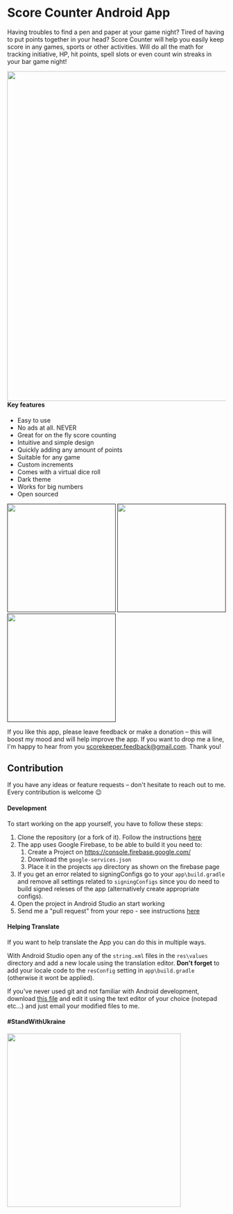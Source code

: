 # Score Counter Android App
Having troubles to find a pen and paper at your game night? Tired of having to put points together in your head? Score Counter will help you easily keep score in any games, sports or other activities. Will do all the math for tracking initiative, HP, hit points, spell slots or even count win streaks in your bar game night!

[<img width=760 src="https://user-images.githubusercontent.com/16646251/203299126-d94e5310-8caa-4b46-ade7-198769dca20d.jpg" style="float: left; padding-right: 10
px;">](https://play.google.com/store/apps/details?id=ua.napps.scorekeeper)

#### Key features
* Easy to use
*  No ads at all. NEVER
*  Great for on the fly score counting
*  Intuitive and simple design
*  Quickly adding any amount of points
*  Suitable for any game
*  Custom increments
*  Comes with a virtual dice roll
*  Dark theme
*  Works for big numbers
*  Open sourced


[<img src="https://user-images.githubusercontent.com/16646251/176419200-f4fd3bb5-b8fa-4d25-aecd-261491766fd8.jpg" width=250>]()
[<img src="https://user-images.githubusercontent.com/16646251/176419196-8d68d64e-4c9e-4ca0-b26d-5322dbb04a66.jpg" width=250>]()
[<img src="https://user-images.githubusercontent.com/16646251/176419182-a001cac7-75e5-4795-8b3e-ee06654d7994.jpg" width=250>]()


If you like this app, please leave feedback or make a donation – this will boost my mood and will help improve the app. If you want to drop me a line, I'm happy to hear from you scorekeeper.feedback@gmail.com. Thank you! 

## Contribution
If you have any ideas or feature requests – don't hesitate to reach out to me. Every contribution is welcome 😉


#### Development
To start working on the app yourself, you have to follow these steps:

1. Clone the repository (or a fork of it). Follow the instructions [here](http://help.github.com/fork-a-repo/)
2. The app uses Google Firebase, to be able to build it you need to:
   1. Create a Project on https://console.firebase.google.com/ 
   2. Download the `google-services.json`
   3. Place it in the projects `app` directory as shown on the firebase page
3. If you get an error related to signingConfigs go to your `app\build.gradle` and remove all settings related to `signingConfigs` since you do need to build signed releses of the app (alternatively create appropriate configs).
4. Open the project in Android Studio an start working
5. Send me a "pull request" from your repo - see instructions [here](https://help.github.com/articles/creating-a-pull-request-from-a-fork/)

#### Helping Translate

If you want to help translate the App you can do this in multiple ways.

With Android Studio open any of the `string.xml` files in the `res\values` directory and add a new locale using the translation editor. 
**Don't forget** to add your locale code to the `resConfig` setting in `app\build.gradle` (otherwise it wont be applied).

If you've never used git and not familiar with Android development, download [this file](https://raw.githubusercontent.com/n-apps/ScoreCounter/master/app/src/main/res/values/strings.xml) and edit it using the text editor of your choice (notepad etc...) and just email your modified files to me.

#### #StandWithUkraine
[<a target="_blank" href="https://www.standwithukraine.how/"><img src="https://user-images.githubusercontent.com/16646251/176420453-e24a0d68-72cc-4c71-8b28-f040a623ed1e.jpg" width=400></a>]()




